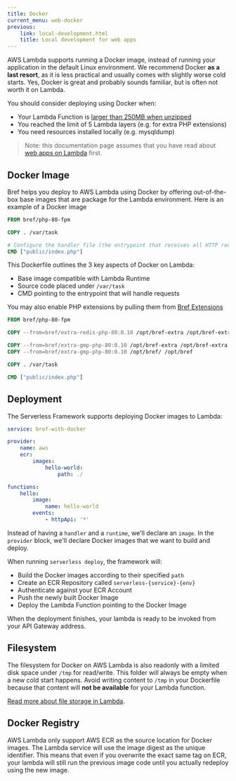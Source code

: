 ```yaml
---
title: Docker
current_menu: web-docker
previous:
    link: local-development.html
    title: Local development for web apps
---
```


AWS Lambda supports running a Docker image, instead of running your application in the default Linux environment. We recommend Docker **as a last resort**, as it is less practical and usually comes with slightly worse cold starts. Yes, Docker is great and probably sounds familiar, but is often not worth it on Lambda.

You should consider deploying using Docker when:

- Your Lambda Function is [larger than 250MB when unzipped](../environment/storage.md)
- You reached the limit of 5 Lambda layers (e.g. for extra PHP extensions)
- You need resources installed locally (e.g. mysqldump)

> Note: this documentation page assumes that you have read about [web apps on Lambda](../runtimes/http.md) first.

## Docker Image

Bref helps you deploy to AWS Lambda using Docker by offering
out-of-the-box base images that are package for the Lambda environment.
Here is an example of a Docker image

```Dockerfile
FROM bref/php-80-fpm

COPY . /var/task

# Configure the handler file (the entrypoint that receives all HTTP requests)
CMD ["public/index.php"]
```

This Dockerfile outlines the 3 key aspects of Docker on Lambda:

- Base image compatible with Lambda Runtime
- Source code placed under `/var/task`
- CMD pointing to the entrypoint that will handle requests

You may also enable PHP extensions by pulling them from
[Bref Extensions](https://github.com/brefphp/extra-php-extensions)

```Dockerfile
FROM bref/php-80-fpm

COPY --from=bref/extra-redis-php-80:0.10 /opt/bref-extra /opt/bref-extra

COPY --from=bref/extra-gmp-php-80:0.10 /opt/bref-extra /opt/bref-extra
COPY --from=bref/extra-gmp-php-80:0.10 /opt/bref/ /opt/bref

COPY . /var/task

CMD ["public/index.php"]
```

## Deployment

The Serverless Framework supports deploying Docker images to Lambda:

```yaml
service: bref-with-docker

provider:
    name: aws
    ecr:
        images:
            hello-world:
                path: ./

functions:
    hello:
        image:
            name: hello-world
        events:
            - httpApi: '*'
```

Instead of having a `handler` and a `runtime`, we'll declare an
`image`. In the `provider` block, we'll declare Docker images
that we want to build and deploy.

When running `serverless deploy`, the framework will:

- Build the Docker images according to their specified `path`
- Create an ECR Repository called `serverless-{service}-{env}`
- Authenticate against your ECR Account
- Push the newly built Docker Image
- Deploy the Lambda Function pointing to the Docker Image

When the deployment finishes, your lambda is ready to be
invoked from your API Gateway address.

## Filesystem

The filesystem for Docker on AWS Lambda is also readonly with
a limited disk space under `/tmp` for read/write. This folder
will always be empty when a new cold start happens. Avoid
writing content to `/tmp` in your Dockerfile because that
content will **not be available** for your Lambda function.

[Read more about file storage in Lambda](../environment/storage.md).

## Docker Registry

AWS Lambda only support AWS ECR as the source location for
Docker images. The Lambda service will use the image digest
as the unique identifier. This means that even if you overwrite
the exact same tag on ECR, your lambda will still run the previous
image code until you actually redeploy using the new image.
